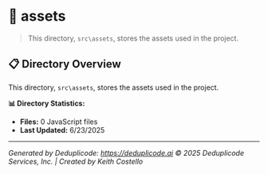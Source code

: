 # 📁 assets

> This directory, `src\assets`, stores the assets used in the project.

## 📋 Directory Overview

This directory, `src\assets`, stores the assets used in the project.

**📊 Directory Statistics:**
- **Files:** 0 JavaScript files
- **Last Updated:** 6/23/2025

---

*Generated by Deduplicode: https://deduplicode.ai*
*© 2025 Deduplicode Services, Inc. | Created by Keith Costello*
